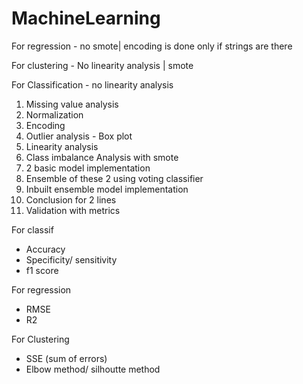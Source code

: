# MachineLearning

For regression - no smote| encoding is done only if strings are there

For clustering - No linearity analysis | smote

For Classification - no linearity analysis


1. Missing value analysis
2. Normalization
3. Encoding
4. Outlier analysis - Box plot
5. Linearity analysis
6. Class imbalance Analysis with smote
7. 2 basic model implementation
8. Ensemble of these 2 using voting classifier
9. Inbuilt ensemble model implementation
10. Conclusion for 2 lines
11. Validation with metrics

For classif
  - Accuracy
  - Specificity/ sensitivity
  - f1 score

For regression 
  - RMSE
  - R2

For Clustering
  - SSE (sum of errors)
  - Elbow method/ silhoutte method
